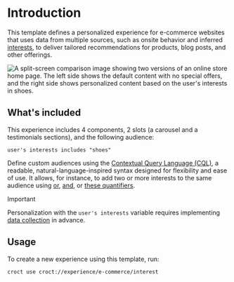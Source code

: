 # Introduction

This template defines a personalized experience for e-commerce websites that uses data from multiple sources, such as
onsite behavior and inferred [interests](https://docs.croct.com/reference/cql/data-types/user/user#user-interests-prop), to
deliver tailored recommendations for products, blog posts, and other offerings.

![A split-screen comparison image showing two versions of an online store home page. The left side shows the default content with no special offers, and the right side shows personalized content based on the user's interests in shoes.](./intro-illustration.png)

## What's included

This experience includes 4 components, 2 slots (a carousel and a testimonials sections), and the following audience:

```cql
user's interests includes "shoes"
```

Define custom audiences using the [Contextual Query Language (CQL)](https://docs.croct.com/reference/cql/introduction),
a readable, natural-language-inspired syntax designed for flexibility and ease of use. It allows, for instance, to add
two or more interests to the same audience
using [or](https://docs.croct.com/reference/cql/expressions/operations/logical/or), [and](https://docs.croct.com/reference/cql/expressions/operations/logical/and),
or [these quantifiers](https://docs.croct.com/reference/cql/expressions/quantifiers).

> [!IMPORTANT]
> Personalization with the `user's interests` variable requires
> implementing [data collection](https://docs.croct.com/reference/sdk/javascript/data-collection) in advance.

## Usage

To create a new experience using this template, run:

```croct-cmd
croct use croct://experience/e-commerce/interest
```
